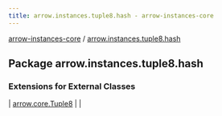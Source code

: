 ```yaml
---
title: arrow.instances.tuple8.hash - arrow-instances-core
---
```


[arrow-instances-core](../index.html) / [arrow.instances.tuple8.hash](./index.html)

## Package arrow.instances.tuple8.hash

### Extensions for External Classes

| [arrow.core.Tuple8](arrow.core.-tuple8/index.html) |  |

